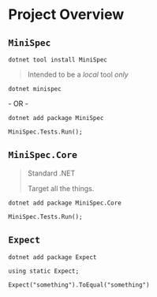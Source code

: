 # Project Overview

## `MiniSpec`

```
dotnet tool install MiniSpec
```

> Intended to be a _local_ tool _only_

```
dotnet minispec
```

\- OR -

```
dotnet add package MiniSpec
```

```
MiniSpec.Tests.Run();
```

## `MiniSpec.Core`

> Standard .NET
>
> Target all the things.

```
dotnet add package MiniSpec.Core
```

```
MiniSpec.Tests.Run();
```


## `Expect`

```
dotnet add package Expect
```

```
using static Expect;

Expect("something").ToEqual("something")
```